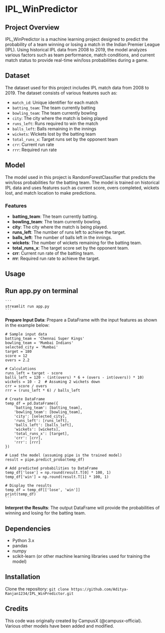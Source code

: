 # IPL_WinPredictor

## Project Overview

IPL_WinPredictor is a machine learning project designed to predict the probability of a team winning or losing a match in the Indian Premier League (IPL). Using historical IPL data from 2008 to 2019, the model analyzes various factors such as team performance, match conditions, and current match status to provide real-time win/loss probabilities during a game.

## Dataset

The dataset used for this project includes IPL match data from 2008 to 2019. The dataset consists of various features such as:

- `match_id`: Unique identifier for each match
- `batting_team`: The team currently batting
- `bowling_team`: The team currently bowling
- `city`: The city where the match is being played
- `runs_left`: Runs required to win the match
- `balls_left`: Balls remaining in the innings
- `wickets`: Wickets lost by the batting team
- `total_runs_x`: Target runs set by the opponent team
- `crr`: Current run rate
- `rrr`: Required run rate

## Model

The model used in this project is RandomForestClassifier that predicts the win/loss probabilities for the batting team. The model is trained on historical IPL data and uses features such as current score, overs completed, wickets lost, and match location to make predictions.

### Features

- **batting_team**: The team currently batting.
- **bowling_team**: The team currently bowling.
- **city**: The city where the match is being played.
- **runs_left**: The number of runs left to achieve the target.
- **balls_left**: The number of balls left in the innings.
- **wickets**: The number of wickets remaining for the batting team.
- **total_runs_x**: The target score set by the opponent team.
- **crr**: Current run rate of the batting team.
- **rrr**: Required run rate to achieve the target.

## Usage

## Run app.py on terminal

    ```
    streamlit run app.py
    ```

**Prepare Input Data**: Prepare a DataFrame with the input features as shown in the example below:

    # Sample input data
    batting_team = 'Chennai Super Kings'
    bowling_team = 'Mumbai Indians'
    selected_city = 'Mumbai'
    target = 180
    score = 12
    overs = 2.2

    # Calculations
    runs_left = target - score
    balls_left = 120 - (int(overs) * 6 + (overs - int(overs)) * 10)
    wickets = 10 - 2  # Assuming 2 wickets down
    crr = score / overs
    rrr = (runs_left * 6) / balls_left

    # Create DataFrame
    temp_df = pd.DataFrame({
        'batting_team': [batting_team],
        'bowling_team': [bowling_team],
        'city': [selected_city],
        'runs_left': [runs_left],
        'balls_left': [balls_left],
        'wickets': [wickets],
        'total_runs_x': [target],
        'crr': [crr],
        'rrr': [rrr]
    })

    # Load the model (assuming pipe is the trained model)
    result = pipe.predict_proba(temp_df)

    # Add predicted probabilities to DataFrame
    temp_df['lose'] = np.round(result.T[0] * 100, 1)
    temp_df['win'] = np.round(result.T[1] * 100, 1)

    # Display the results
    temp_df = temp_df[['lose', 'win']]
    print(temp_df)
    ```

**Interpret the Results**: The output DataFrame will provide the probabilities of winning and losing for the batting team.

## Dependencies

- Python 3.x
- pandas
- numpy
- scikit-learn (or other machine learning libraries used for training the model)

## Installation

Clone the repository:
    ```
    git clone https://github.com/Aditya-Ranjan1234/IPL_WinPredictor.git
    ```

## Credits

This code was originally created by CampusX (@campusx-official). \
Various other models have been added and modified.
